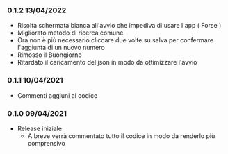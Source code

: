 ### 0.1.2 13/04/2022

* Risolta schermata bianca all'avvio che impediva di usare l'app ( Forse )
* Migliorato metodo di ricerca comune
* Ora non è più necessario cliccare due volte su salva per confermare l'aggiunta di un nuovo numero
* Rimosso il Buongiorno
* Ritardato il caricamento del json in modo da ottimizzare l'avvio

### 0.1.1 10/04/2021

* Commenti aggiuni al codice

### 0.1.0 09/04/2021

* Release iniziale
  - A breve verrà commentato tutto il codice in modo da renderlo più comprensivo